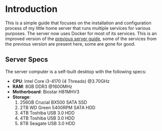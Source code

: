 # Introduction

This is a simple guide that focuses on the installation and configuration process of my little home server that runs multiple services for various purposes. The server now uses Docker for most of its services. This is an improved version of the [previous server guide](https://moonstar-x.dev/old-server-setup), some of the services from the previous version are present here, some are gone for good.

## Server Specs

The server computer is a self-built desktop with the following specs:

* **CPU**: Intel Core i3-4170 (4 Threads) @3.70GHz
* **RAM**: 8GB DDR3 @1600MHz
* **Motherboard**: Biostar H81MHV3
* **Storage**:
    1. 256GB Crucial BX500 SATA SSD
    2. 2TB WD Green 5400RPM SATA HDD
    3. 4TB Toshiba USB 3.0 HDD
    4. 4TB Toshiba USB 3.0 HDD
    5. 8TB Seagate USB 3.0 HDD
